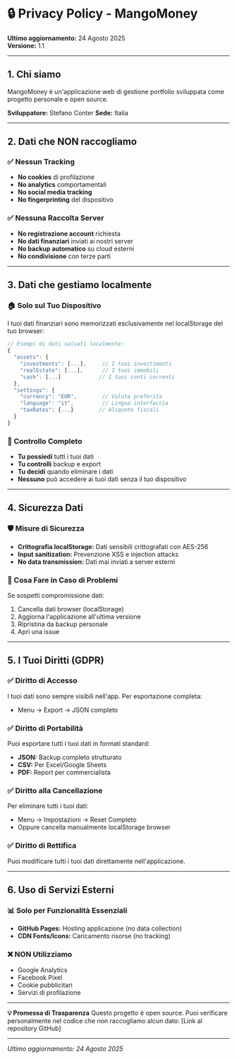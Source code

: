 # 🔒 Privacy Policy - MangoMoney

**Ultimo aggiornamento:** 24 Agosto 2025  
**Versione:** 1.1 

---

## 1. Chi siamo
MangoMoney è un'applicazione web di gestione portfolio sviluppata come progetto personale e open source. 

**Sviluppatore:** Stefano Conter 
**Sede:** Italia  

---

## 2. Dati che NON raccogliamo

### ✅ Nessun Tracking
- **No cookies** di profilazione
- **No analytics** comportamentali  
- **No social media tracking**
- **No fingerprinting** del dispositivo

### ✅ Nessuna Raccolta Server
- **No registrazione account** richiesta
- **No dati finanziari** inviati ai nostri server
- **No backup automatico** su cloud esterni
- **No condivisione** con terze parti

---

## 3. Dati che gestiamo localmente

### 🏠 Solo sul Tuo Dispositivo
I tuoi dati finanziari sono memorizzati esclusivamente nel localStorage del tuo browser:

```javascript
// Esempi di dati salvati localmente:
{
  "assets": {
    "investments": [...],     // I tuoi investimenti
    "realEstate": [...],      // I tuoi immobili  
    "cash": [...]            // I tuoi conti correnti
  },
  "settings": {
    "currency": "EUR",        // Valuta preferita
    "language": "it",         // Lingua interfaccia
    "taxRates": {...}        // Aliquote fiscali
  }
}
```

### 🔐 Controllo Completo
- **Tu possiedi** tutti i tuoi dati
- **Tu controlli** backup e export
- **Tu decidi** quando eliminare i dati
- **Nessuno** può accedere ai tuoi dati senza il tuo dispositivo

---

## 4. Sicurezza Dati

### 🛡️ Misure di Sicurezza
- **Crittografia localStorage:** Dati sensibili crittografati con AES-256
- **Input sanitization:** Prevenzione XSS e injection attacks  
- **No data transmission:** Dati mai inviati a server esterni

### 🚨 Cosa Fare in Caso di Problemi
Se sospetti compromissione dati:
1. Cancella dati browser (localStorage)
2. Aggiorna l'applicazione all'ultima versione
3. Ripristina da backup personale
4. Apri una issue

---

## 5. I Tuoi Diritti (GDPR)

### ✅ Diritto di Accesso
I tuoi dati sono sempre visibili nell'app. Per esportazione completa:
- Menu → Export → JSON completo

### ✅ Diritto di Portabilità  
Puoi esportare tutti i tuoi dati in formati standard:
- **JSON:** Backup completo strutturato
- **CSV:** Per Excel/Google Sheets
- **PDF:** Report per commercialista

### ✅ Diritto alla Cancellazione
Per eliminare tutti i tuoi dati:
- Menu → Impostazioni → Reset Completo
- Oppure cancella manualmente localStorage browser

### ✅ Diritto di Rettifica
Puoi modificare tutti i tuoi dati direttamente nell'applicazione.

---

## 6. Uso di Servizi Esterni

### 📊 Solo per Funzionalità Essenziali
- **GitHub Pages:** Hosting applicazione (no data collection)
- **CDN Fonts/Icons:** Caricamento risorse (no tracking)

### ❌ NON Utilizziamo
- Google Analytics
- Facebook Pixel  
- Cookie pubblicitari
- Servizi di profilazione

---

**💡 Promessa di Trasparenza**
Questo progetto è open source. Puoi verificare personalmente nel codice che non raccogliamo alcun dato: [Link al repository GitHub]

---

*Ultimo aggiornamento: 24 Agosto 2025*
